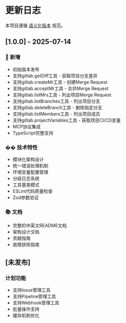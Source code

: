# 更新日志

本项目遵循 [语义化版本](https://semver.org/lang/zh-CN/) 规范。

## [1.0.0] - 2025-07-14

### 🎉 新增
- 初始版本发布
- 支持gitlab.getDiff工具 - 获取项目分支差异
- 支持gitlab.createMr工具 - 创建Merge Request
- 支持gitlab.acceptMr工具 - 合并Merge Request
- 支持gitlab.listMrs工具 - 列出项目Merge Request
- 支持gitlab.listBranches工具 - 列出项目分支
- 支持gitlab.deleteBranch工具 - 删除指定分支
- 支持gitlab.listMembers工具 - 列出项目成员
- 支持gitlab.projectVariables工具 - 获取项目CI/CD变量
- MCP协议集成
- TypeScript完整支持

### ��️ 技术特性
- 模块化架构设计
- 统一错误处理机制
- 环境变量配置管理
- 分级日志系统
- 工具基类模式
- ESLint代码质量检查
- Zod参数验证

### 📚 文档
- 完整的中英文README文档
- 架构设计文档
- 贡献指南
- 故障排除指南

## [未发布]

### 计划功能
- 支持Issue管理工具
- 支持Pipeline管理工具
- 支持Webhook管理工具
- 批量操作支持
- 缓存机制优化 